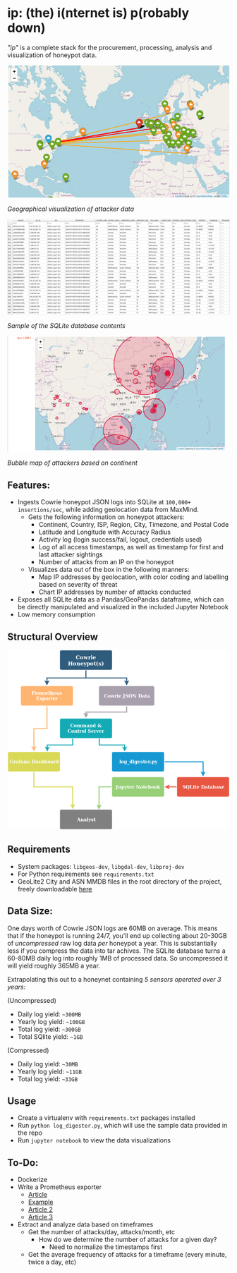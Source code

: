 # ip: (the) i(nternet is) p(robably down)
_"ip"_ is a complete stack for the procurement, processing, analysis and visualization of honeypot data.

![](screen4.png)

_Geographical visualization of attacker data_

![](screenshot.png)

_Sample of the SQLite database contents_

![](screenshot3.png)

_Bubble map of attackers based on continent_

## Features:
- Ingests Cowrie honeypot JSON logs into SQLite at `100,000+
  insertions/sec`, while adding geolocation data from MaxMind.
  - Gets the following information on honeypot attackers:
    - Continent, Country, ISP, Region, City, Timezone, and Postal Code 
    - Latitude and Longitude with Accuracy Radius
    - Activity log (login success/fail, logout, credentials used)
    - Log of all access timestamps, as well as timestamp for first and last attacker sightings
    - Number of attacks from an IP on the honeypot
  - Visualizes data out of the box in the following manners:
    - Map IP addresses by geolocation, with color coding and labelling based on severity of threat
    - Chart IP addresses by number of attacks conducted
- Exposes all SQLite data as a Pandas/GeoPandas dataframe, which can be directly manipulated and visualized in the included Jupyter Notebook
- Low memory consumption 

## Structural Overview
![](structural_overview.png)


## Requirements
- System packages:
  `libgeos-dev`, `libgdal-dev`, `libproj-dev`
- For Python requirements see `requirements.txt`
- GeoLite2 City and ASN MMDB files in the root directory of the project, freely downloadable [here](https://dev.maxmind.com/geoip/geoip2/geolite2/)

## Data Size:
One days worth of Cowrie JSON logs are 60MB on average. This means that if the honeypot is running 24/7, 
you'll end up collecting about 20-30GB of _uncompressed_ raw log data _per_ honeypot a year. This is substantially less if you compress the data into tar achives. The SQLite database turns a 60-80MB daily log into roughly 1MB of
processed data. So uncompressed it will yield roughly 365MB a year.


Extrapolating this out to a honeynet containing _5 sensors operated over 3 years_:

(Uncompressed)
- Daily log yield: `~300MB`
- Yearly log yield: `~100GB`
- Total log yield: `~300GB`
- Total SQlite yield: `~1GB`

(Compressed)
- Daily log yield: `~30MB`
- Yearly log yield: `~11GB`
- Total log yield: `~33GB`

## Usage
- Create a virtualenv with `requirements.txt` packages installed
- Run `python log_digester.py`, which will use the sample data provided in the repo
- Run `jupyter notebook` to view the data visualizations

## To-Do:
- Dockerize
- Write a Prometheus exporter
  - [Article](https://medium.com/@ikod/custom-exporter-with-prometheus-b1c23cb24e7a)
  - [Example](https://github.com/MUNComputerScienceSociety/Automata/blob/master/plugins/Analytics/__init__.py)
  - [Article 2](https://www.robustperception.io/productive-prometheus-python-parsing)
  - [Article 3](https://www.robustperception.io/writing-a-jenkins-exporter-in-python)
- Extract and analyze data based on timeframes
  - Get the number of attacks/day, attacks/month, etc 
    - How do we determine the number of attacks for a given day?
      - Need to normalize the timestamps first
  - Get the average frequency of attacks for a timeframe
    (every minute, twice a day, etc)
